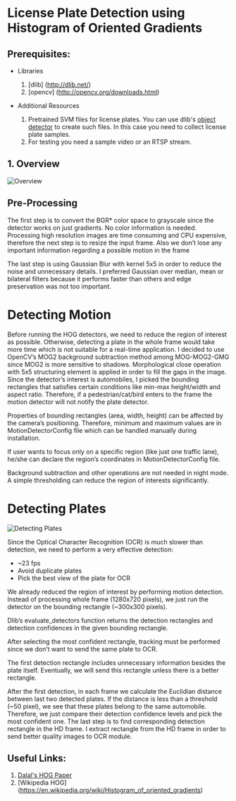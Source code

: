 # License Plate Detection using Histogram of Oriented Gradients 

## Prerequisites:
  - Libraries
      1. [dlib] (http://dlib.net/)
      2. [opencv] (http://opencv.org/downloads.html) 
  
  - Additional Resources
      1. Pretrained SVM files for license plates. You can use dlib's [object detector](http://dlib.net/fhog_object_detector_ex.cpp.html) to create such files. In this case you need to collect license plate samples.
      2. For testing you need a sample video or an RTSP stream.  


## 1. Overview

![Overview](http://image.prntscr.com/image/47595346625f41838f94134f382bb97e.png)

## Pre-Processing
The first step is to convert the BGR* color space to grayscale since the detector works on just gradients.  No color information is needed.
Processing high resolution images are time consuming and CPU expensive, therefore the next step is to resize the input frame. Also we don’t lose any important information regarding a possible motion in the frame

The last step is using Gaussian Blur with kernel 5x5 in order to reduce the noise and unnecessary details. I preferred Gaussian over median, mean or bilateral filters because it performs faster than others and edge preservation was not too important.

# Detecting Motion
Before running the HOG detectors, we need to reduce the region of interest as possible. Otherwise, detecting a plate in the whole frame would take more time which is not suitable for a real-time application.
I decided to use OpenCV’s MOG2 background subtraction method among MOG-MOG2-GMG since MOG2 is more sensitive to shadows.
Morphological close operation with 5x5 structuring element is applied in order to fill the gaps in the image.
Since the detector’s interest is automobiles, I picked the bounding rectangles that satisfies certain conditions like min-max height/width and aspect ratio. Therefore, if a pedestrian/cat/bird enters to the frame the motion detector will not notify the plate detector. 

Properties of bounding rectangles (area, width, height) can be affected by the camera’s positioning. Therefore, minimum and maximum values are in MotionDetectorConfig file which can be handled manually during installation. 

If user wants to focus only on a specific region (like just one traffic lane), he/she can declare the region’s coordinates in MotionDetectorConfig file.

Background subtraction and other operations are not needed in night mode. A simple thresholding can reduce the region of interests significantly.  



# Detecting Plates
![Detecting Plates](http://image.prntscr.com/image/304ef94fc4ce43549f595e6a722ec7ef.png)

Since the Optical Character Recognition (OCR) is much slower than detection, we need to perform a very effective detection:
-	~23 fps
-	Avoid duplicate plates
-	Pick the best view of the plate for OCR       

We already reduced the region of interest by performing motion detection. Instead of processing whole frame (1280x720 pixels), we just run the detector on the bounding rectangle (~300x300 pixels). 

Dlib’s evaluate_detectors function returns the detection rectangles and detection confidences in the given bounding rectangle.

After selecting the most confident rectangle, tracking must be performed since we don’t want to send the same plate to OCR. 

The first detection rectangle includes unnecessary information besides the plate itself. Eventually, we will send this rectangle unless there is a better rectangle. 

After the first detection, in each frame we calculate the Euclidian distance between last two detected plates. If the distance is less than a threshold (~50 pixel), we see that these plates belong to the same automobile. Therefore, we just compare their detection confidence levels and pick the most confident one.
The last step is to find corresponding detection rectangle in the HD frame. I extract rectangle from the HD frame in order to send better quality images to OCR module.

## Useful Links:
  1. [Dalal's HOG Paper](https://lear.inrialpes.fr/people/triggs/pubs/Dalal-cvpr05.pdf)
  2. [Wikipedia HOG] (https://en.wikipedia.org/wiki/Histogram_of_oriented_gradients)


  
